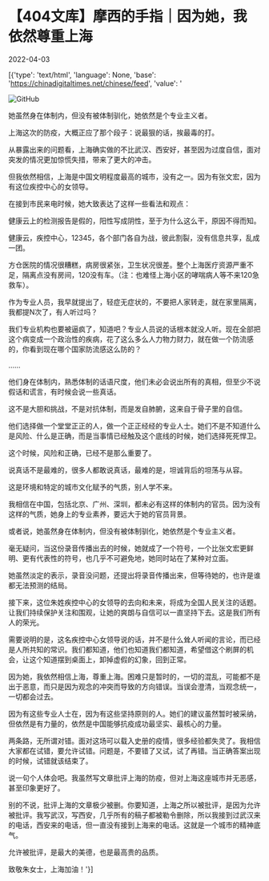 # 【404文库】摩西的手指｜因为她，我依然尊重上海

2022-04-03

[{'type': 'text/html', 'language': None, 'base': 'https://chinadigitaltimes.net/chinese/feed', 'value': '











![GitHub](https://chinadigitaltimes.net/chinese/files/2022/04/zhu.jpg)

她虽然身在体制内，但没有被体制驯化，她依然是个专业主义者。

上海这次的防疫，大概正应了那个段子：说最狠的话，挨最毒的打。

从暴露出来的问题看，上海确实做的不比武汉、西安好，甚至因为过度自信，面对突发的情况更加惊慌失措，带来了更大的冲击。

但我依然相信，上海是中国文明程度最高的城市，没有之一。因为有张文宏，因为有这位疾控中心的女领导。

在接到市民来电时候，她大致表达了这样一些看法和观点：

健康云上的检测报告是假的，阳性写成阴性，至于为什么这么干，原因不得而知。

健康云，疾控中心，12345，各个部门各自为战，彼此割裂，没有信息共享，乱成一团。

方仓医院的情况很糟糕，病房很紧张，卫生状况很差。整个上海医疗资源严重不足，隔离点没有房间，120没有车。（注：也难怪上海小区的哮喘病人等不来120急救车）。

作为专业人员，我早就提出了，轻症无症状的，不要把人家转走，就在家里隔离，我都提N次了，有人听过吗？

我们专业机构也要被逼疯了，知道吧？专业人员说的话根本就没人听。现在全部把这个病变成一个政治性的疾病，花了这么多么人力物力财力，就在做一个防流感的，你看到现在哪个国家防流感这么防的？

……

他们身在体制内，熟悉体制的话语尺度，他们未必会说出所有的真相，但至少不说假话和谎言，有时候会说一些真话。

这不是大胆和挑战，不是对抗体制，而是发自肺腑，这来自于骨子里的自信。

他们选择做一个堂堂正正的人，做一个正正经经的专业人士。她们不是不知道什么是风险、什么是正确，而是当事情已经触及这个底线的时候，她们选择死死悍卫。

这个时候，风险和正确，已经不是那么重要了。

说真话不是最难的，很多人都敢说真话，最难的是，坦诚背后的坦荡与从容。

这是环境和特定的城市文化赋予的气质，别人学不来。

我相信在中国，包括北京、广州、深圳，都未必有这样的体制内的官员。因为没有这样的气质，她身上的专业素养，要远大于她的官员背景。

或者说，她虽然身在体制内，但没有被体制驯化，她依然是个专业主义者。

毫无疑问，当这份录音传播出去的时候，她就成了一个符号，一个比张文宏更鲜明、更有代表性的符号，也几乎不可避免地，她同时站在了某种对立面。

她虽然淡定的表示，录音没问题，还提出将录音传播出来，但等待她的，也许是谁都无法预测的结局。

接下来，这位朱姓疾控中心的女领导的去向和未来，将成为全国人民关注的话题。让我们持续保护关注和围观，让她的爽朗与自信可以一直坚持下去。这是我们所有人的荣光。

需要说明的是，这名疾控中心女领导说的话，并不是什么耸人听闻的言论，而已经是人所共知的常识。我们都知道，他们也知道我们都知道，希望借这个刷屏的机会，让这个知道摆到桌面上，卸掉虚假的幻象，回到正常。

因为她，我依然相信上海，尊重上海。困难只是暂时的，一切的混乱，可能都不是出于恶意，而只是因为观念的冲突而导致的方向错误。当误会澄清，当观念统一，一切都会过去。

因为有这些专业人士在，因为有这些坚持原则的人。她们的建议虽然暂时被采纳，但依然是有力量的，依然是中国能够抗疫成功最坚实、最核心的力量。

两条路，无所谓对错。面对这场可以载入史册的疫情，很多经验都失灵了。我相信大家都在试错，要允许试错。问题是，不要错了又试，试了再错。当正确答案出现的时候，试错就该结束了。

说一句个人体会吧。我虽然写文章批评上海的防疫，但对上海这座城市并无恶感，甚至印象更好了。

别的不说，批评上海的文章极少被删。你要知道，上海之所以被批评，是因为允许被批评。我写武汉，写西安，几乎所有的稿子都被勒令删除，所以我接到过武汉来的电话，西安来的电话，但一直没有接到上海来的电话。这就是一个城市的精神底气。

允许被批评，是最大的美德，也是最高贵的品质。

致敬朱女士，上海加油！'}]